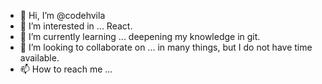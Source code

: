 - 👋 Hi, I’m @codehvila
- 👀 I’m interested in ... React.
- 🌱 I’m currently learning ... deepening my knowledge in git.
- 💞️ I’m looking to collaborate on ... in many things, but I do not have time available.
- 📫 How to reach me ... 

<!---
codehvila/codehvila is a ✨ special ✨ repository because its `README.md` (this file) appears on your GitHub profile.
You can click the Preview link to take a look at your changes.
--->
